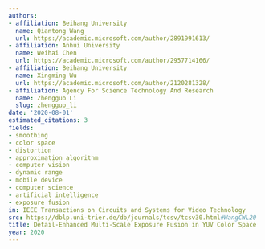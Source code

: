 ```yaml
---
authors:
- affiliation: Beihang University
  name: Qiantong Wang
  url: https://academic.microsoft.com/author/2891991613/
- affiliation: Anhui University
  name: Weihai Chen
  url: https://academic.microsoft.com/author/2957714166/
- affiliation: Beihang University
  name: Xingming Wu
  url: https://academic.microsoft.com/author/2120281328/
- affiliation: Agency For Science Technology And Research
  name: Zhengguo Li
  slug: zhengguo_li
date: '2020-08-01'
estimated_citations: 3
fields:
- smoothing
- color space
- distortion
- approximation algorithm
- computer vision
- dynamic range
- mobile device
- computer science
- artificial intelligence
- exposure fusion
in: IEEE Transactions on Circuits and Systems for Video Technology
src: https://dblp.uni-trier.de/db/journals/tcsv/tcsv30.html#WangCWL20
title: Detail-Enhanced Multi-Scale Exposure Fusion in YUV Color Space
year: 2020
---
```

